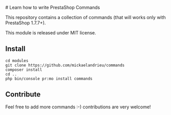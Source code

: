 # Learn how to write PrestaShop Commands

This repository contains a collection of commands (that will works only with PrestaShop 1.7.7+).

This module is released under MIT license.

## Install

```
cd modules 
git clone https://github.com/mickaelandrieu/commands
composer install
cd ..
php bin/console pr:mo install commands
```

## Contribute

Feel free to add more commands :-) contributions are very welcome!

